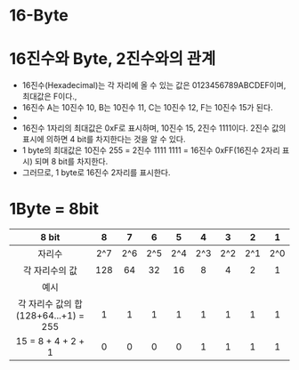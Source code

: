 # 16-Byte

# 16진수와 Byte, 2진수와의 관계

* 16진수(Hexadecimal)는 각 자리에 올 수 있는 값은 0123456789ABCDEF이며, 최대값은 F이다.,
* 16진수 A는 10진수 10, B는 10진수 11, C는 10진수 12, F는 10진수 15가 된다.
*
* 16진수 1자리의 최대값은 0xF로 표시하며, 10진수 15, 2진수 1111이다. 2진수 값의 표시에 의하면 4 bit를 차지한다는 것을 알 수 있다.
* 1 byte의 최대값은 10진수 255 = 2진수 1111 1111 = 16진수 0xFF(16진수 2자리 표시) 되며 8 bit를 차지한다.
* 그러므로, 1 byte로 16진수 2자리를 표시한다.

# 1Byte = 8bit
|  8 bit |  8  | 7   |  6  |  5  |  4  |  3  |  2  |  1  |
|:------:|:---:|:---:|:---:|:---:|:---:|:---:|:---:|:---:|
| 자리수 |2^7|2^6|2^5|2^4|2^3|2^2|2^1|2^0|
|각 자리수의 값|128| 64| 32| 16| 8 | 4 | 2 | 1 |
|예시|
|각 자리수 값의 합(128+64...+1) = 255 | 1 | 1 | 1 | 1 | 1 | 1 | 1 | 1 |
|15 = 8 + 4 + 2 + 1 | 0 | 0 | 0 | 0 | 1 | 1 | 1 | 1 |  

